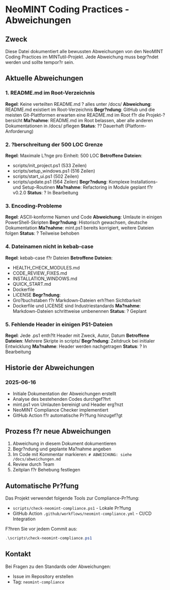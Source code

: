 # NeoMINT Coding Practices - Abweichungen

## Zweck
Diese Datei dokumentiert alle bewussten Abweichungen von den NeoMINT Coding Practices im MINTutil-Projekt.
Jede Abweichung muss begr?ndet werden und sollte tempor?r sein.

## Aktuelle Abweichungen

### 1. README.md im Root-Verzeichnis
**Regel**: Keine verteilten README.md ? alles unter /docs/
**Abweichung**: README.md existiert im Root-Verzeichnis
**Begr?ndung**: GitHub und die meisten Git-Plattformen erwarten eine README.md im Root f?r die Projekt-?bersicht
**Ma?nahme**: README.md im Root belassen, aber alle anderen Dokumentationen in /docs/ pflegen
**Status**: ?? Dauerhaft (Platform-Anforderung)

### 2. ?berschreitung der 500 LOC Grenze
**Regel**: Maximale L?nge pro Einheit: 500 LOC
**Betroffene Dateien**: 
- scripts/init_project.ps1 (533 Zeilen)
- scripts/setup_windows.ps1 (516 Zeilen)
- scripts/start_ui.ps1 (502 Zeilen)
- scripts/update.ps1 (564 Zeilen)
**Begr?ndung**: Komplexe Installations- und Setup-Routinen
**Ma?nahme**: Refactoring in Module geplant f?r v0.2.0
**Status**: ? In Bearbeitung

### 3. Encoding-Probleme
**Regel**: ASCII-konforme Namen und Code
**Abweichung**: Umlaute in einigen PowerShell-Skripten
**Begr?ndung**: Historisch gewachsen, deutsche Dokumentation
**Ma?nahme**: mint.ps1 bereits korrigiert, weitere Dateien folgen
**Status**: ? Teilweise behoben

### 4. Dateinamen nicht in kebab-case
**Regel**: kebab-case f?r Dateien
**Betroffene Dateien**:
- HEALTH_CHECK_MODULES.md
- CODE_REVIEW_FIXES.md
- INSTALLATION_WINDOWS.md
- QUICK_START.md
- Dockerfile
- LICENSE
**Begr?ndung**: 
- Gro?buchstaben f?r Markdown-Dateien erh?hen Sichtbarkeit
- Dockerfile und LICENSE sind Industriestandards
**Ma?nahme**: Markdown-Dateien schrittweise umbenennen
**Status**: ? Geplant

### 5. Fehlende Header in einigen PS1-Dateien
**Regel**: Jede .ps1 enth?lt Header mit Zweck, Autor, Datum
**Betroffene Dateien**: Mehrere Skripte in scripts/
**Begr?ndung**: Zeitdruck bei initialer Entwicklung
**Ma?nahme**: Header werden nachgetragen
**Status**: ? In Bearbeitung

## Historie der Abweichungen

### 2025-06-16
- Initiale Dokumentation der Abweichungen erstellt
- Analyse des bestehenden Codes durchgef?hrt
- mint.ps1 von Umlauten bereinigt und Header erg?nzt
- NeoMINT Compliance Checker implementiert
- GitHub Action f?r automatische Pr?fung hinzugef?gt

## Prozess f?r neue Abweichungen

1. Abweichung in diesem Dokument dokumentieren
2. Begr?ndung und geplante Ma?nahme angeben
3. Im Code mit Kommentar markieren: `# ABWEICHUNG: siehe /docs/abweichungen.md`
4. Review durch Team
5. Zeitplan f?r Behebung festlegen

## Automatische Pr?fung

Das Projekt verwendet folgende Tools zur Compliance-Pr?fung:
- `scripts/check-neomint-compliance.ps1` - Lokale Pr?fung
- GitHub Action `.github/workflows/neomint-compliance.yml` - CI/CD Integration

F?hren Sie vor jedem Commit aus:
```powershell
.\scripts\check-neomint-compliance.ps1
```

## Kontakt

Bei Fragen zu den Standards oder Abweichungen:
- Issue im Repository erstellen
- Tag: `neomint-compliance`
